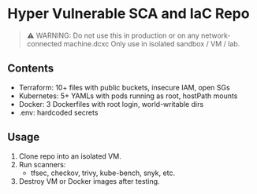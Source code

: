 # Hyper Vulnerable SCA and IaC Repo

> ⚠️ WARNING: Do not use this in production or on any network-connected machine.dcxc
> Only use in isolated sandbox / VM / lab.

## Contents
- Terraform: 10+ files with public buckets, insecure IAM, open SGs
- Kubernetes: 5+ YAMLs with pods running as root, hostPath mounts
- Docker: 3 Dockerfiles with root login, world-writable dirs
- .env: hardcoded secrets

## Usage
1. Clone repo into an isolated VM.
2. Run scanners:
   - tfsec, checkov, trivy, kube-bench, snyk, etc.
3. Destroy VM or Docker images after testing.
